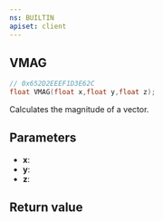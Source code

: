 ```yaml
---
ns: BUILTIN
apiset: client
---
```

## VMAG

```c
// 0x652D2EEEF1D3E62C
float VMAG(float x,float y,float z);
```

Calculates the magnitude of a vector.

## Parameters
* **x**:
* **y**:
* **z**:

## Return value
